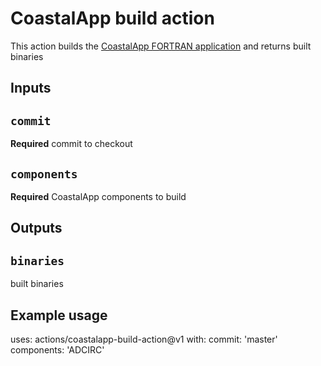 # CoastalApp build action

This action builds the [CoastalApp FORTRAN application](https://github.com/noaa-ocs-modeling/CoastalApp) and returns built binaries

## Inputs

## `commit`

**Required** commit to checkout

## `components`

**Required** CoastalApp components to build

## Outputs

## `binaries`

built binaries

## Example usage

uses: actions/coastalapp-build-action@v1
with:
  commit: 'master'
  components: 'ADCIRC'
